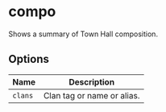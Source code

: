 # compo

Shows a summary of Town Hall composition.

## Options

| Name    | Description                |
| ------- | -------------------------- |
| `clans` | Clan tag or name or alias. |
